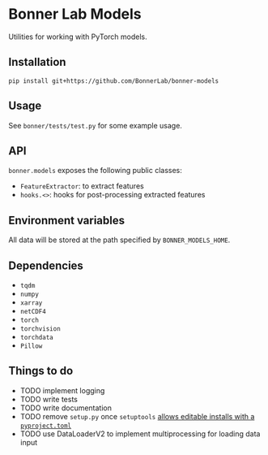# Bonner Lab Models

Utilities for working with PyTorch models.

## Installation

`pip install git+https://github.com/BonnerLab/bonner-models`

## Usage

See `bonner/tests/test.py` for some example usage.

## API

`bonner.models` exposes the following public classes:

- `FeatureExtractor`: to extract features
- `hooks.<>`: hooks for post-processing extracted features

## Environment variables

All data will be stored at the path specified by `BONNER_MODELS_HOME`.

## Dependencies

- `tqdm`
- `numpy`
- `xarray`
- `netCDF4`
- `torch`
- `torchvision`
- `torchdata`
- `Pillow`

## Things to do

- TODO implement logging
- TODO write tests
- TODO write documentation
- TODO remove `setup.py` once `setuptools` [allows editable installs with a `pyproject.toml`](https://github.com/pypa/setuptools/issues/2816)
- TODO use DataLoaderV2 to implement multiprocessing for loading data input
